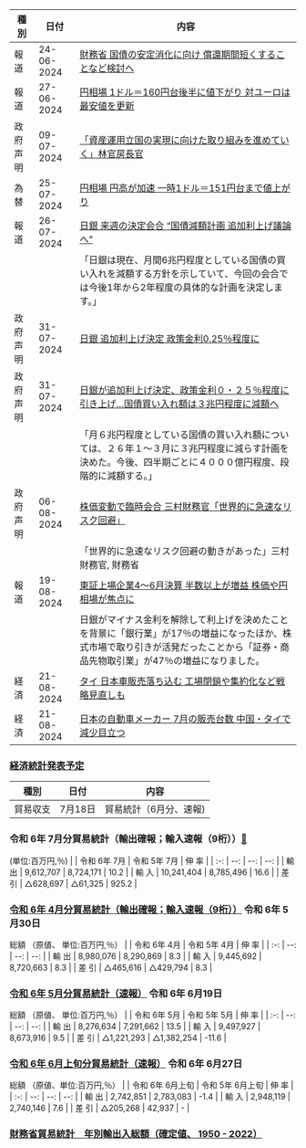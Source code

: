 

|種別|日付|内容|
|--|--|--------|
|報道|24-06-2024|[財務省 国債の安定消化に向け 償還期間短くすることなど検討へ](https://www3.nhk.or.jp/news/html/20240624/k10014489951000.html)|
|報道|27-06-2024|[円相場 1ドル＝160円台後半に値下がり 対ユーロは最安値を更新](https://www3.nhk.or.jp/news/html/20240626/k10014490251000.html)|
|政府声明|09-07-2024|[「資産運用立国の実現に向けた取り組みを進めていく」林官房長官](https://www3.nhk.or.jp/news/html/20240709/k10014505891000.html)|
|為替|25-07-2024|[円相場 円高が加速 一時1ドル＝151円台まで値上がり](https://www3.nhk.or.jp/news/html/20240725/k10014522811000.html)|
|報道|26-07-2024|[日銀 来週の決定会合 “国債減額計画 追加利上げ議論へ”](https://www3.nhk.or.jp/news/html/20240726/k10014523931000.html)|
|||「日銀は現在、月間6兆円程度としている国債の買い入れを減額する方針を示していて、今回の会合では今後1年から2年程度の具体的な計画を決定します。」|
|政府声明|31-07-2024|[日銀 追加利上げ決定 政策金利0.25％程度に](https://www3.nhk.or.jp/news/html/20240731/k10014530751000.html)|
|政府声明|31-07-2024|[日銀が追加利上げ決定、政策金利０・２５％程度に引き上げ…国債買い入れ額は３兆円程度に減額へ](https://www.yomiuri.co.jp/economy/20240731-OYT1T50112/)|
|||「月６兆円程度としている国債の買い入れ額については、２６年１～３月に３兆円程度に減らす計画を決めた。今後、四半期ごとに４０００億円程度、段階的に減額する。」|
|政府声明| 06-08-2024|[株価変動で臨時会合 三村財務官「世界的に急速なリスク回避」](https://www3.nhk.or.jp/news/html/20240806/k10014538841000.html)|
|||「世界的に急速なリスク回避の動きがあった」三村財務官, 財務省|
|報道| 19-08-2024|[東証上場企業4～6月決算 半数以上が増益 株価や円相場が焦点に](https://www3.nhk.or.jp/news/html/20240819/k10014552301000.html)|
|||日銀がマイナス金利を解除して利上げを決めたことを背景に「銀行業」が17％の増益になったほか、株式市場で取り引きが活発だったことから「証券・商品先物取引業」が47％の増益になりました。|
| 経済 | 21-08-2024| [タイ 日本車販売落ち込む 工場閉鎖や集約化など戦略見直しも](https://www3.nhk.or.jp/news/html/20240821/k10014554221000.html)|
| 経済 | 21-08-2024 | [日本の自動車メーカー 7月の販売台数 中国・タイで減少目立つ](https://www3.nhk.or.jp/news/html/20240829/k10014563761000.html)|

### [経済統計発表予定](https://www.customs.go.jp/toukei/info/index.htm)
|種別|日付|内容|
|--|--|--------|
|貿易収支|7月18日|貿易統計（6月分、速報)|


### 令和 6年 7月分貿易統計（輸出確報；輸入速報（9桁））[🔗](https://www.customs.go.jp/toukei/shinbun/trade-st/2024/2024075.xml)
 (単位:百万円,％)
|  | 令和 6年 7月 | 令和 5年 7月 | 伸 率 |
| :-: | --: | --: | --: |
| 輸 出 | 9,612,707 | 8,724,171 | 10.2 |
| 輸 入 | 10,241,404 | 8,785,496 | 16.6 |
| 差 引 | △628,697 | △61,325 | 925.2 |

### [令和 6年 4月分貿易統計（輸出確報；輸入速報（9桁））](https://www.customs.go.jp/toukei/shinbun/trade-st/2024/2024045.xml) 令和 6年 5月30日
総額 （原値、 単位:百万円,％）
|  | 令和 6年 4月 | 令和 5年 4月 | 伸 率 |
| :-: | --: | --: | --: |
| 輸 出 | 8,980,076 | 8,290,869 | 8.3 |
| 輸 入 | 9,445,692 | 8,720,663 | 8.3 |
| 差 引 | △465,616 | △429,794 | 8.3 |

### [令和 6年 5月分貿易統計（速報）](https://www.customs.go.jp/toukei/shinbun/trade-st/2024/2024054.xml) 令和 6年 6月19日
総額 （原値、 単位:百万円,％）
|  | 令和 6年 5月 | 令和 5年 5月 | 伸 率 |
| :-: | --: | --: | --: |
| 輸 出 | 8,276,634 | 7,291,662 | 13.5 |
| 輸 入 | 9,497,927 | 8,673,916 | 9.5 |
| 差 引 | △1,221,293 | △1,382,254 | \-11.6 |

### [令和 6年 6月上旬分貿易統計（速報）](https://www.customs.go.jp/toukei/shinbun/trade-st/2024/2024061.xml) 令和 6年 6月27日
総額 （原値、単位:百万円,％）
|  | 令和 6年 6月上旬 | 令和 5年 6月上旬 | 伸 率 |
| :-: | --: | --: | --: |
| 輸 出 | 2,742,851 | 2,783,083 | \-1.4 |
| 輸 入 | 2,948,119 | 2,740,146 | 7.6 |
| 差 引 | △205,268 | 42,937 | \- |

### [財務省貿易統計　年別輸出入総額（確定値、 1950 - 2022）](https://www.customs.go.jp/toukei/suii/html/nenbet.htm)

